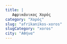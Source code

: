 ```yaml
---
title: |
   Αφρικάνικος Χορός
category: "Χορός"
slug: "afrikanikos-xoros"
slugCategory: "xoros"
city: "Αθήνα"
---
```


